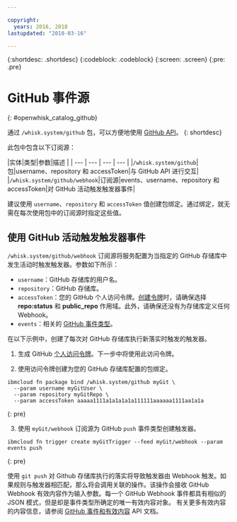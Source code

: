 ```yaml
---

copyright:
  years: 2016, 2018
lastupdated: "2018-03-16"

---
```


{:shortdesc: .shortdesc}
{:codeblock: .codeblock}
{:screen: .screen}
{:pre: .pre}

# GitHub 事件源
{: #openwhisk_catalog_github}

通过 `/whisk.system/github` 包，可以方便地使用 [GitHub API](https://developer.github.com/)。
{: shortdesc}

此包中包含以下订阅源：

|实体|类型|参数|描述
|
| --- | --- | --- | --- |
|`/whisk.system/github`|包|username、repository 和 accessToken|与 GitHub API 进行交互|
|`/whisk.system/github/webhook`|订阅源|events、username、repository 和 accessToken|对 GitHub 活动触发触发器事件|

建议使用 `username`、`repository` 和 `accessToken` 值创建包绑定。通过绑定，就无需在每次使用包中的订阅源时指定这些值。

## 使用 GitHub 活动触发触发器事件

`/whisk.system/github/webhook` 订阅源将服务配置为当指定的 GitHub 存储库中发生活动时触发触发器。参数如下所示：

- `username`：GitHub 存储库的用户名。
- `repository`：GitHub 存储库。
- `accessToken`：您的 GitHub 个人访问令牌。[创建令牌](https://github.com/settings/tokens)时，请确保选择 **repo:status** 和 **public_repo** 作用域。此外，请确保还没有为存储库定义任何 Webhook。
- `events`：相关的 [GitHub 事件类型](https://developer.github.com/v3/activity/events/types/)。

在以下示例中，创建了每次对 GitHub 存储库执行新落实时触发的触发器。

1. 生成 GitHub [个人访问令牌](https://github.com/settings/tokens)。下一步中将使用此访问令牌。

2. 使用访问令牌创建为您的 GitHub 存储库配置的包绑定。
  ```
  ibmcloud fn package bind /whisk.system/github myGit \
    --param username myGitUser \
    --param repository myGitRepo \
    --param accessToken aaaaa1111a1a1a1a1a111111aaaaaa1111aa1a1a
  ```
  {: pre}

3. 使用 `myGit/webhook` 订阅源为 GitHub `push` 事件类型创建触发器。
  ```
  ibmcloud fn trigger create myGitTrigger --feed myGit/webhook --param events push
  ```
  {: pre}

  使用 `git push` 对 Github 存储库执行的落实将导致触发器由 Webhook 触发。如果规则与触发器相匹配，那么将会调用关联的操作。该操作会接收 GitHub Webhook 有效内容作为输入参数。每一个 GitHub Webhook 事件都具有相似的 JSON 模式，但是却是事件类型所确定的唯一有效内容对象。
有关更多有效内容的内容信息，请参阅 [GitHub 事件和有效内容](https://developer.github.com/v3/activity/events/types/) API 文档。
